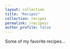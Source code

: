 ```yaml
---
layout: collection
title: "Recipes"
collection: recipes
permalink: /recipes/
author_profile: false
---
```


Some of my favorite recipes...
